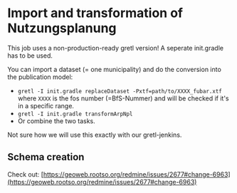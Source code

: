 # Import and transformation of Nutzungsplanung

This job uses a non-production-ready gretl version! A seperate init.gradle has to be used. 

You can import a dataset (= one municipality) and do the conversion into the publication model:

* `gretl -I init.gradle replaceDataset -Pxtf=path/to/XXXX_fubar.xtf` where `XXXX` is the fos number (=BfS-Nummer) and will be checked if it's in a specific range. 
* `gretl -I init.gradle transformArpNpl`
* Or combine the two tasks.

Not sure how we will use this exactly with our gretl-jenkins.

## Schema creation

Check out: [https://geoweb.rootso.org/redmine/issues/2677#change-6963](https://geoweb.rootso.org/redmine/issues/2677#change-6963)
